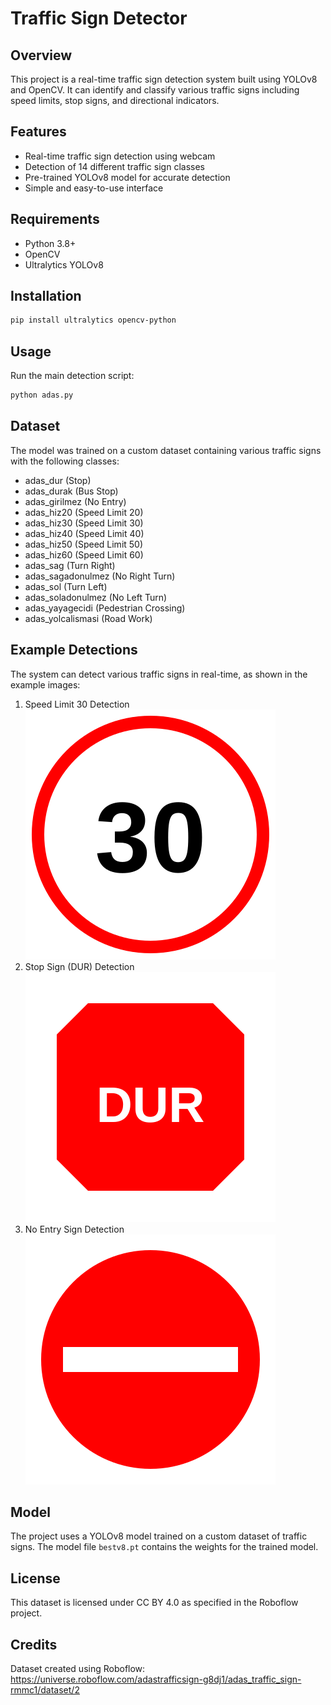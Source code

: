 # Traffic Sign Detector

## Overview
This project is a real-time traffic sign detection system built using YOLOv8 and OpenCV. It can identify and classify various traffic signs including speed limits, stop signs, and directional indicators.

## Features
- Real-time traffic sign detection using webcam
- Detection of 14 different traffic sign classes
- Pre-trained YOLOv8 model for accurate detection
- Simple and easy-to-use interface

## Requirements
- Python 3.8+
- OpenCV
- Ultralytics YOLOv8

## Installation
```bash
pip install ultralytics opencv-python
```

## Usage
Run the main detection script:
```bash
python adas.py
```

## Dataset
The model was trained on a custom dataset containing various traffic signs with the following classes:
- adas_dur (Stop)
- adas_durak (Bus Stop)
- adas_girilmez (No Entry)
- adas_hiz20 (Speed Limit 20)
- adas_hiz30 (Speed Limit 30)
- adas_hiz40 (Speed Limit 40)
- adas_hiz50 (Speed Limit 50)
- adas_hiz60 (Speed Limit 60)
- adas_sag (Turn Right)
- adas_sagadonulmez (No Right Turn)
- adas_sol (Turn Left)
- adas_soladonulmez (No Left Turn)
- adas_yayagecidi (Pedestrian Crossing)
- adas_yolcalismasi (Road Work)

## Example Detections
The system can detect various traffic signs in real-time, as shown in the example images:

1. Speed Limit 30 Detection
   ![Speed Limit 30](images/speed_limit_30.svg)
2. Stop Sign (DUR) Detection
   ![Stop Sign](images/stop_sign.svg)
3. No Entry Sign Detection
   ![No Entry](images/no_entry.svg)

## Model
The project uses a YOLOv8 model trained on a custom dataset of traffic signs. The model file `bestv8.pt` contains the weights for the trained model.

## License
This dataset is licensed under CC BY 4.0 as specified in the Roboflow project.

## Credits
Dataset created using Roboflow: https://universe.roboflow.com/adastrafficsign-g8dj1/adas_traffic_sign-rmmc1/dataset/2